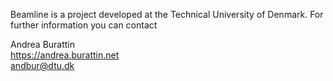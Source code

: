 Beamline is a project developed at the Technical University of Denmark. For further information you can contact

Andrea Burattin  
<https://andrea.burattin.net>  
<andbur@dtu.dk>